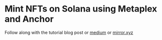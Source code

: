 # Mint NFTs on Solana using Metaplex and Anchor

Follow along with the tutorial blog post or [medium](https://anoushk.medium.com/how-to-mint-nfts-on-solana-using-rust-and-metaplex-f66bac717cb8) or [mirror.xyz](https://mirror.xyz/anoushk.eth/HLL3JE47SJE5AnvzMVrfz7Rec7FDupXK5948aYNsDUU)
